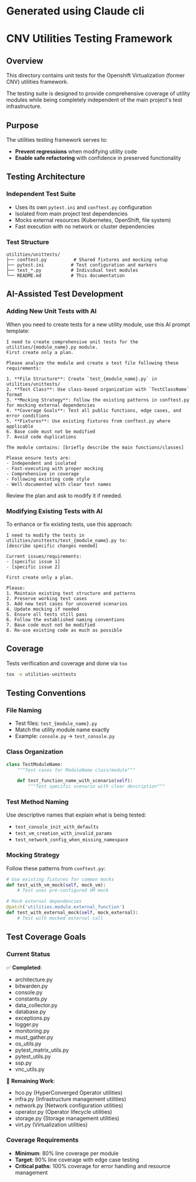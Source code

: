# Generated using Claude cli

# CNV Utilities Testing Framework

## Overview

This directory contains unit tests for the Openshift Virtualization (former CNV) utilities framework.

The testing suite is designed to provide comprehensive coverage of utility modules while being completely independent of the main project's test infrastructure.

## Purpose

The utilities testing framework serves to:

- **Prevent regressions** when modifying utility code
- **Enable safe refactoring** with confidence in preserved functionality

## Testing Architecture

### Independent Test Suite
- Uses its own `pytest.ini` and `conftest.py` configuration
- Isolated from main project test dependencies
- Mocks external resources (Kubernetes, OpenShift, file system)
- Fast execution with no network or cluster dependencies

### Test Structure
```
utilities/unittests/
├── conftest.py          # Shared fixtures and mocking setup
├── pytest.ini          # Test configuration and markers
├── test_*.py           # Individual test modules
└── README.md           # This documentation
```

## AI-Assisted Test Development

### Adding New Unit Tests with AI

When you need to create tests for a new utility module, use this AI prompt template:

```
I need to create comprehensive unit tests for the utilities/{module_name}.py module.
First create only a plan.

Please analyze the module and create a test file following these requirements:

1. **File Structure**: Create `test_{module_name}.py` in utilities/unittests/
2. **Test Class**: Use class-based organization with `TestClassName` format
3. **Mocking Strategy**: Follow the existing patterns in conftest.py for mocking external dependencies
4. **Coverage Goals**: Test all public functions, edge cases, and error conditions
5. **Fixtures**: Use existing fixtures from conftest.py where applicable
6. Base code must not be modified
7. Avoid code duplications

The module contains: [briefly describe the main functions/classes]

Please ensure tests are:
- Independent and isolated
- Fast-executing with proper mocking
- Comprehensive in coverage
- Following existing code style
- Well-documented with clear test names
```

Review the plan and ask to modify it if needed.

### Modifying Existing Tests with AI

To enhance or fix existing tests, use this approach:

```
I need to modify the tests in utilities/unittests/test_{module_name}.py to:
[describe specific changes needed]

Current issues/requirements:
- [specific issue 1]
- [specific issue 2]

First create only a plan.

Please:
1. Maintain existing test structure and patterns
2. Preserve working test cases
3. Add new test cases for uncovered scenarios
4. Update mocking if needed
5. Ensure all tests still pass
6. Follow the established naming conventions
7. Base code must not be modified
8. Re-use existing code as much as possible

```

## Coverage

Tests verification and coverage and done via `tox`

```bash
tox -e utilities-unittests
```

## Testing Conventions

### File Naming
- Test files: `test_{module_name}.py`
- Match the utility module name exactly
- Example: `console.py` → `test_console.py`

### Class Organization
```python
class TestModuleName:
    """Test cases for ModuleName class/module"""

    def test_function_name_with_scenario(self):
        """Test specific scenario with clear description"""
```

### Test Method Naming
Use descriptive names that explain what is being tested:
- `test_console_init_with_defaults`
- `test_vm_creation_with_invalid_params`
- `test_network_config_when_missing_namespace`

### Mocking Strategy
Follow these patterns from `conftest.py`:

```python
# Use existing fixtures for common mocks
def test_with_vm_mock(self, mock_vm):
    # Test uses pre-configured VM mock

# Mock external dependencies
@patch('utilities.module.external_function')
def test_with_external_mock(self, mock_external):
    # Test with mocked external call
```

## Test Coverage Goals

### Current Status
✅ **Completed**:
- architecture.py
- bitwarden.py
- console.py
- constants.py
- data_collector.py
- database.py
- exceptions.py
- logger.py
- monitoring.py
- must_gather.py
- os_utils.py
- pytest_matrix_utils.py
- pytest_utils.py
- ssp.py
- vnc_utils.py

🔄 **Remaining Work**:
- hco.py (HyperConverged Operator utilities)
- infra.py (Infrastructure management utilities)
- network.py (Network configuration utilities)
- operator.py (Operator lifecycle utilities)
- storage.py (Storage management utilities)
- virt.py (Virtualization utilities)

### Coverage Requirements
- **Minimum**: 80% line coverage per module
- **Target**: 90% line coverage with edge case testing
- **Critical paths**: 100% coverage for error handling and resource management
